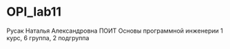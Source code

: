 # OPI_lab11
Русак
Наталья
Александровна
ПОИТ
Основы программной инженерии
1 курс, 6 группа, 2 подгруппа
